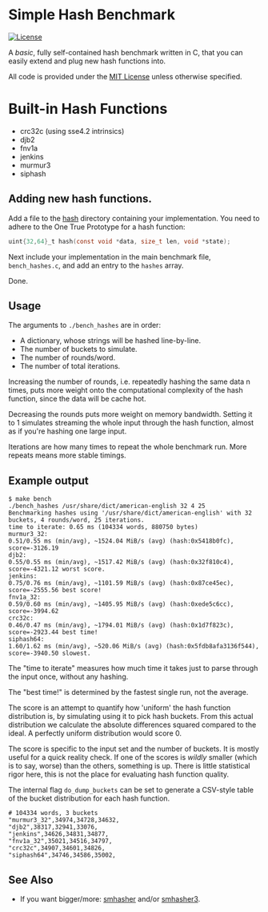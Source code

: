 
# Simple Hash Benchmark

[![License](https://img.shields.io/github/license/eloj/hashbench)](LICENSE)

A _basic_, fully self-contained hash benchmark written in C, that you can easily extend and plug new hash functions into.

All code is provided under the [MIT License](LICENSE) unless otherwise specified.

# Built-in Hash Functions

* crc32c (using sse4.2 intrinsics)
* djb2
* fnv1a
* jenkins
* murmur3
* siphash

## Adding new hash functions.

Add a file to the [hash](hash) directory containing your implementation. You need to adhere to the One True Prototype for a hash function:

```c
uint{32,64}_t hash(const void *data, size_t len, void *state);
```

Next include your implementation in the main benchmark file, `bench_hashes.c`, and add an entry to the `hashes` array.

Done.

## Usage

The arguments to `./bench_hashes` are in order:

* A dictionary, whose strings will be hashed line-by-line.
* The number of buckets to simulate.
* The number of rounds/word.
* The number of total iterations.

Increasing the number of rounds, i.e. repeatedly hashing the same data n times,
puts more weight onto the computational complexity of the hash function, since the data will be cache hot.

Decreasing the rounds puts more weight on memory bandwidth. Setting it to 1 simulates streaming the
whole input through the hash function, almost as if you're hashing one large input.

Iterations are how many times to repeat the whole benchmark run. More repeats means more stable timings.

## Example output

```console
$ make bench
./bench_hashes /usr/share/dict/american-english 32 4 25
Benchmarking hashes using '/usr/share/dict/american-english' with 32 buckets, 4 rounds/word, 25 iterations.
time to iterate: 0.65 ms (104334 words, 880750 bytes)
murmur3_32:
0.51/0.55 ms (min/avg), ~1524.04 MiB/s (avg) (hash:0x5418b0fc), score=-3126.19
djb2:
0.55/0.55 ms (min/avg), ~1517.42 MiB/s (avg) (hash:0x32f810c4), score=-4321.12 worst score.
jenkins:
0.75/0.76 ms (min/avg), ~1101.59 MiB/s (avg) (hash:0x87ce45ec), score=-2555.56 best score!
fnv1a_32:
0.59/0.60 ms (min/avg), ~1405.95 MiB/s (avg) (hash:0xede5c6cc), score=-3994.62
crc32c:
0.46/0.47 ms (min/avg), ~1794.01 MiB/s (avg) (hash:0x1d7f823c), score=-2923.44 best time!
siphash64:
1.60/1.62 ms (min/avg), ~520.06 MiB/s (avg) (hash:0x5fdb8afa3136f544), score=-3940.50 slowest.
```

The "time to iterate" measures how much time it takes just to parse through the input once, without any hashing.

The "best time!" is determined by the fastest single run, not the average.

The score is an attempt to quantify how 'uniform' the hash function distribution is, by simulating using it to pick hash buckets.
From this actual distribution we calculate the absolute differences squared compared to the ideal. A perfectly uniform distribution
would score 0.

The score is specific to the input set and the number of buckets.
It is mostly useful for a quick reality check. If one of the scores is _wildly_ smaller (which is to say, worse) than the others,
something is up. There is little statistical rigor here, this is not the place for evaluating hash function quality.

The internal flag `do_dump_buckets` can be set to generate a CSV-style table of the bucket distribution for each hash function.

```csv
# 104334 words, 3 buckets
"murmur3_32",34974,34728,34632,
"djb2",38317,32941,33076,
"jenkins",34626,34831,34877,
"fnv1a_32",35021,34516,34797,
"crc32c",34907,34601,34826,
"siphash64",34746,34586,35002,
```

## See Also

* If you want bigger/more: [smhasher](https://github.com/rurban/smhasher) and/or [smhasher3](https://gitlab.com/fwojcik/smhasher3).
